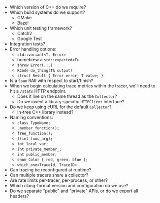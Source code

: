 - Which version of C++ do we require?
- Which build systems do we support?
    - CMake
    - Bazel
- Which unit testing framework?
    - Catch2
    - Google Test
- Integration tests?
- Error handling options:
    - `std::variant<T, Error>`
    - homebrew a `std::expected<T>`
    - `throw Error(...)`
    - `RCode do_thing(T& output)`
    - `struct Result { Error error; T value; }`
- Is a `Span` RAII with respect to start/finish?
- When we begin calculating trace metrics within the tracer, we'll need to hit
  a `/stats` HTTP endpoint.
    - Does it live on the same thread as the `Collector`?
    - Do we invent a library-specific `HTTPClient` interface?
- Do we keep using cURL for the default `Collector`?
    - In-tree C++ library instead?
- Naming conventions:
    - `class TypeName;`
    - `.member_function();`
    - `free_function();`
    - `f(int func_arg);`
    - `int local_var;`
    - `int private_member_;`
    - `int public_member;`
    - `enum Color { red, green, blue };`
    - `which_one<TraceId, TraceID>`
- Can tracing be reconfigured at runtime?
- Can multiple tracers share a collector?
- Are rate limits per-tracer, per-process, or other?
- Which clang-format version and configuration do we use?
- Do we separate "public" and "private" APIs, or do we export all headers?